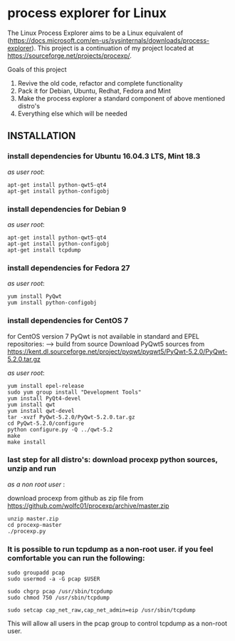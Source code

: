 # process explorer for Linux

The Linux Process Explorer aims to be a Linux equivalent of  (https://docs.microsoft.com/en-us/sysinternals/downloads/process-explorer). This project is a continuation of my project located at https://sourceforge.net/projects/procexp/. 

Goals of this project
1. Revive the old code, refactor and complete functionality
2. Pack it for Debian, Ubuntu, Redhat, Fedora and Mint
3. Make the process explorer a standard component of above mentioned distro's
4. Everything else which will be needed

## INSTALLATION
### install dependencies for Ubuntu 16.04.3 LTS, Mint 18.3
_as user root_:
```
apt-get install python-qwt5-qt4
apt-get install python-configobj
```
### install dependencies for Debian 9
_as user root_:
```
apt-get install python-qwt5-qt4
apt-get install python-configobj
apt-get install tcpdump
```
### install dependencies for Fedora 27
_as user root_:
```
yum install PyQwt
yum install python-configobj
```
### install dependencies for CentOS 7

for CentOS version 7 PyQwt is not available in standard and EPEL repositories: --> build from source
Download PyQwt5 sources from https://kent.dl.sourceforge.net/project/pyqwt/pyqwt5/PyQwt-5.2.0/PyQwt-5.2.0.tar.gz

_as user root_:
```
yum install epel-release
sudo yum group install "Development Tools"
yum install PyQt4-devel
yum install qwt
yum install qwt-devel
tar -xvzf PyQwt-5.2.0/PyQwt-5.2.0.tar.gz
cd PyQwt-5.2.0/configure
python configure.py -Q ../qwt-5.2
make
make install
```
### last step for all distro's: download procexp python sources, unzip and run
_as a non root user_ :

download procexp from github as zip file from https://github.com/wolfc01/procexp/archive/master.zip
```
unzip master.zip
cd procexp-master
./procexp.py
```

### It is possible to run tcpdump as a non-root user. if you feel comfortable you can run the following:

```
sudo groupadd pcap
sudo usermod -a -G pcap $USER

sudo chgrp pcap /usr/sbin/tcpdump
sudo chmod 750 /usr/sbin/tcpdump

sudo setcap cap_net_raw,cap_net_admin=eip /usr/sbin/tcpdump
```

This will allow all users in the pcap group to control tcpdump as a non-root user.